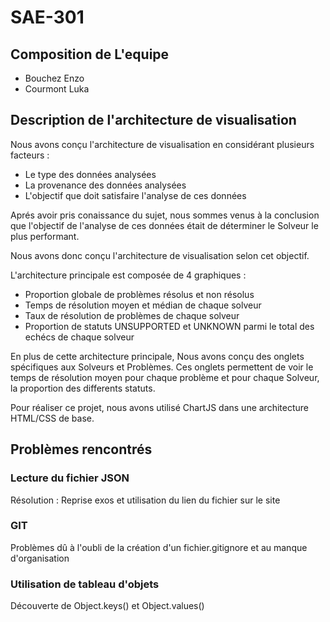 # SAE-301

## Composition de L'equipe

- Bouchez Enzo
- Courmont Luka

## Description de l'architecture de visualisation

Nous avons conçu l'architecture de visualisation en considérant plusieurs facteurs : 
- Le type des données analysées 
- La provenance des données analysées 
- L'objectif que doit satisfaire l'analyse de ces données

Aprés avoir pris conaissance du sujet, nous sommes venus à la conclusion que l'objectif de l'analyse de ces données était de déterminer le Solveur le plus performant. 

Nous avons donc conçu l'architecture de visualisation selon cet objectif.

L'architecture principale est composée de 4 graphiques :
- Proportion globale de problèmes résolus et non résolus
- Temps de résolution moyen et médian de chaque solveur
- Taux de résolution de problèmes de chaque solveur
- Proportion de statuts UNSUPPORTED et UNKNOWN parmi le total des echécs de chaque solveur

En plus de cette architecture principale, Nous avons conçu des onglets spécifiques aux Solveurs et Problèmes. Ces onglets permettent de voir le temps de résolution moyen pour chaque problème et pour chaque Solveur, la proportion des differents statuts.


Pour réaliser ce projet, nous avons utilisé ChartJS dans une architecture HTML/CSS de base.

## Problèmes rencontrés

### Lecture du fichier JSON 
  Résolution : Reprise exos et utilisation du lien du fichier sur le site

### GIT
  Problèmes dû à l'oubli de la création d'un fichier.gitignore et au manque d'organisation

### Utilisation de tableau d'objets
  Découverte de Object.keys() et Object.values()
  
 
